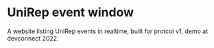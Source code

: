 # UniRep event window

A website listing UniRep events in realtime, built for protcol v1, demo at devconnect 2022.
